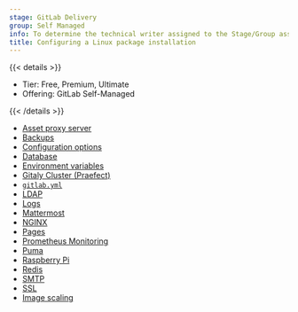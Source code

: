 ```yaml
---
stage: GitLab Delivery
group: Self Managed
info: To determine the technical writer assigned to the Stage/Group associated with this page, see https://handbook.gitlab.com/handbook/product/ux/technical-writing/#assignments
title: Configuring a Linux package installation
---
```


{{< details >}}

- Tier: Free, Premium, Ultimate
- Offering: GitLab Self-Managed

{{< /details >}}

- [Asset proxy server](https://docs.gitlab.com/security/asset_proxy/)
- [Backups](backups.md)
- [Configuration options](configuration.md)
- [Database](database.md)
- [Environment variables](environment-variables.md)
- [Gitaly Cluster (Praefect)](praefect.md)
- [`gitlab.yml`](gitlab.yml.md)
- [LDAP](https://docs.gitlab.com/administration/auth/ldap/)
- [Logs](logs.md)
- [Mattermost](https://docs.gitlab.com/integration/mattermost/)
- [NGINX](nginx.md)
- [Pages](https://docs.gitlab.com/administration/pages/)
- [Prometheus Monitoring](prometheus.md)
- [Puma](https://docs.gitlab.com/administration/operations/puma/)
- [Raspberry Pi](rpi.md)
- [Redis](redis.md)
- [SMTP](smtp.md)
- [SSL](ssl/_index.md)
- [Image scaling](image_scaling.md)
